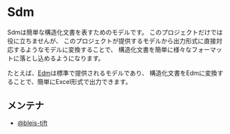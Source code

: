 # Sdm
Sdmは簡単な構造化文書を表すためのモデルです。
このプロジェクトだけでは役に立ちませんが、
このプロジェクトが提供するモデルから出力形式に直接対応するようなモデルに変換することで、
構造化文書を簡単に様々なフォーマットに落とし込めるようになります。

たとえば、[Edm](https://github.com/sdm-family/edm)は標準で提供されるモデルであり、
構造化文書をEdmに変換することで、簡単にExcel形式で出力できます。

## メンテナ
- [@bleis-tift](https://github.com/bleis-tift)

